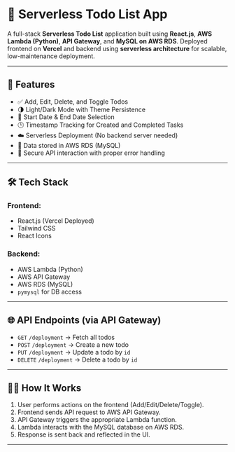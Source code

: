# 📝 Serverless Todo List App

A full-stack **Serverless Todo List** application built using **React.js**, **AWS Lambda (Python)**, **API Gateway**, and **MySQL on AWS RDS**. Deployed frontend on **Vercel** and backend using **serverless architecture** for scalable, low-maintenance deployment.

---

## 🚀 Features

- ✅ Add, Edit, Delete, and Toggle Todos
- 🌗 Light/Dark Mode with Theme Persistence
- 📅 Start Date & End Date Selection
- 🕒 Timestamp Tracking for Created and Completed Tasks
- ☁️ Serverless Deployment (No backend server needed)
- 💾 Data stored in AWS RDS (MySQL)
- 🔐 Secure API interaction with proper error handling

---

## 🛠️ Tech Stack

### Frontend:
- React.js (Vercel Deployed)
- Tailwind CSS
- React Icons

### Backend:
- AWS Lambda (Python)
- AWS API Gateway
- AWS RDS (MySQL)
- `pymysql` for DB access

---

## 🌐 API Endpoints (via API Gateway)

- `GET` `/deployment` → Fetch all todos
- `POST` `/deployment` → Create a new todo
- `PUT` `/deployment` → Update a todo by `id`
- `DELETE` `/deployment` → Delete a todo by `id`

---

## 🧑‍💻 How It Works

1. User performs actions on the frontend (Add/Edit/Delete/Toggle).
2. Frontend sends API request to AWS API Gateway.
3. API Gateway triggers the appropriate Lambda function.
4. Lambda interacts with the MySQL database on AWS RDS.
5. Response is sent back and reflected in the UI.

---

